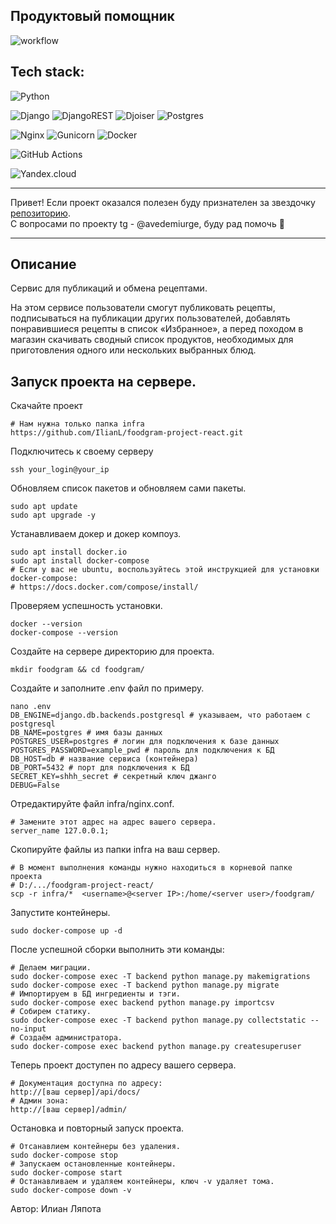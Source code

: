 ## Продуктовый помощник
![workflow](https://github.com/IlianL/foodgram-project-react/actions/workflows/foodgram_workflow.yml/badge.svg)  

## Tech stack:
![Python](https://img.shields.io/badge/python-3670A0?style=for-the-badge&logo=python&logoColor=ffdd54)  

![Django](https://img.shields.io/badge/django-%23092E20.svg?style=for-the-badge&logo=django&logoColor=white)
![DjangoREST](https://img.shields.io/badge/DJANGO-REST-ff1709?style=for-the-badge&logo=django&logoColor=white&color=ff1709&labelColor=gray)
![Djoiser](https://img.shields.io/badge/-djoiser-%23008080?style=for-the-badge&logo=appveyor)
![Postgres](https://img.shields.io/badge/postgres-%23316192.svg?style=for-the-badge&logo=postgresql&logoColor=white)  

![Nginx](https://img.shields.io/badge/nginx-%23009639.svg?style=for-the-badge&logo=nginx&logoColor=white)
![Gunicorn](https://img.shields.io/badge/gunicorn-%298729.svg?style=for-the-badge&logo=gunicorn&logoColor=white)
![Docker](https://img.shields.io/badge/docker-%230db7ed.svg?style=for-the-badge&logo=docker&logoColor=white)  

![GitHub Actions](https://img.shields.io/badge/github%20actions-%232671E5.svg?style=for-the-badge&logo=githubactions&logoColor=white)  

![Yandex.cloud](https://img.shields.io/badge/-yandex.clound-blue?style=for-the-badge&logo=appveyor)  

***
Привет! Если проект оказался полезен буду признателен за звездочку [репозиторию](https://github.com/IlianL/foodgram-project-react.git).  
С вопросами по проекту tg -  @avedemiurge, буду рад помочь :rocket:  
***

## Описание
Cервис для публикаций и обмена рецептами.

На этом сервисе пользователи смогут публиковать рецепты, подписываться на публикации других пользователей, добавлять понравившиеся рецепты в список «Избранное», а перед походом в магазин скачивать сводный список продуктов, необходимых для приготовления одного или нескольких выбранных блюд.

## Запуск проекта на сервере.
Скачайте проект
 ```
# Нам нужна только папка infra
https://github.com/IlianL/foodgram-project-react.git
 ```
Подключитесь к своему серверу
```
ssh your_login@your_ip
```
Обновляем список пакетов и обновляем сами пакеты.
```
sudo apt update
sudo apt upgrade -y 
```
Устанавливаем докер и докер компоуз.
```
sudo apt install docker.io
sudo apt install docker-compose
# Если у вас не ubuntu, воспользуйтесь этой инструкцией для установки docker-compose:
# https://docs.docker.com/compose/install/
```
Проверяем успешность установки.
```
docker --version
docker-compose --version
```
Создайте на сервере директорию для проекта.
```
mkdir foodgram && cd foodgram/
```
Создайте и заполните .env файл по примеру.
```
nano .env
DB_ENGINE=django.db.backends.postgresql # указываем, что работаем с postgresql
DB_NAME=postgres # имя базы данных
POSTGRES_USER=postgres # логин для подключения к базе данных
POSTGRES_PASSWORD=example_pwd # пароль для подключения к БД
DB_HOST=db # название сервиса (контейнера)
DB_PORT=5432 # порт для подключения к БД
SECRET_KEY=shhh_secret # секретный ключ джанго
DEBUG=False
```
Отредактируйте файл infra/nginx.conf.
```
# Замените этот адрес на адрес вашего сервера.
server_name 127.0.0.1;
```
Скопируйте файлы из папки infra на ваш сервер.
```
# В момент выполнения команды нужно находиться в корневой папке проекта
# D:/.../foodgram-project-react/
scp -r infra/*  <username>@<server IP>:/home/<server user>/foodgram/
```
Запустите контейнеры.
```
sudo docker-compose up -d
```
После успешной сборки выполнить эти команды:
```
# Делаем миграции.
sudo docker-compose exec -T backend python manage.py makemigrations
sudo docker-compose exec -T backend python manage.py migrate
# Импортируем в БД ингредиенты и тэги.
sudo docker-compose exec backend python manage.py importcsv
# Собирем статику.
sudo docker-compose exec -T backend python manage.py collectstatic --no-input
# Создаём администратора.
sudo docker-compose exec backend python manage.py createsuperuser
```
Теперь проект доступен по адресу вашего сервера.
```
# Документация доступна по адресу:
http://[ваш сервер]/api/docs/  
# Админ зона:
http://[ваш сервер]/admin/
```

Остановка и повторный запуск проекта.
```
# Отсанавлием контейнеры без удаления.
sudo docker-compose stop
# Запускаем остановленные контейнеры.
sudo docker-compose start
# Останавливаем и удаляем контейнеры, ключ -v удаляет тома.
sudo docker-compose down -v
```
  
Автор: Илиан Ляпота
